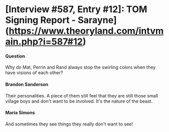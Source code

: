 # [Interview #587, Entry #12]: TOM Signing Report - Sarayne](https://www.theoryland.com/intvmain.php?i=587#12)

#### Question

Why do Mat, Perrin and Rand always stop the swirling colors when they have visions of each other?

#### Brandon Sanderson

Their personalities. A piece of them still feel that they are still those small village boys and don't want to be involved. It's the nature of the beast.

#### Maria Simons

And sometimes they see things they really don't want to see!

